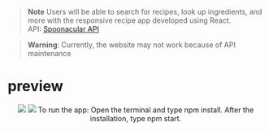 > **Note** Users will be able to search for recipes, look up ingredients, and more with the responsive recipe app developed using React.<br>
API: <a target="blank" href="https://spoonacular.com/food-api"> Spoonacular API</a>

> **Warning**: Currently, the website may not work because of API maintenance
<h1>preview</h1>
<div align="center">
<img src="https://user-images.githubusercontent.com/109925130/191074582-42c941d4-e627-4dc7-a12a-ea058eed445a.gif">
<img src="https://user-images.githubusercontent.com/109925130/191074927-b3bc4b87-1406-408c-8175-99bf11f8737f.png">
 To run the app: Open the terminal and type npm install. After the installation, type npm start.
</div>

